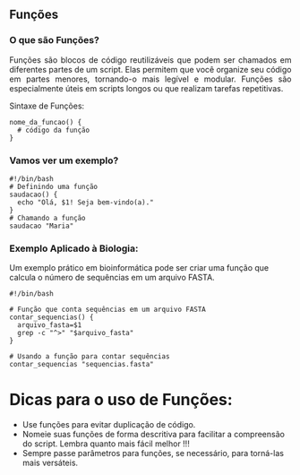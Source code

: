 ## Funções
### O que são Funções?
<p align="justify">Funções são blocos de código reutilizáveis que podem ser chamados em diferentes partes de um script. Elas permitem que você organize seu código em partes menores, tornando-o mais legível e modular. Funções são especialmente úteis em scripts longos ou que realizam tarefas repetitivas.</p>

Sintaxe de Funções:
```
nome_da_funcao() {
  # código da função
}
```
### Vamos ver um exemplo?
```
#!/bin/bash
# Definindo uma função
saudacao() {
  echo "Olá, $1! Seja bem-vindo(a)."
}
# Chamando a função
saudacao "Maria"
```
### Exemplo Aplicado à Biologia:
Um exemplo prático em bioinformática pode ser criar uma função que calcula o número de sequências em um arquivo FASTA.

```
#!/bin/bash

# Função que conta sequências em um arquivo FASTA
contar_sequencias() {
  arquivo_fasta=$1
  grep -c "^>" "$arquivo_fasta"
}

# Usando a função para contar sequências
contar_sequencias "sequencias.fasta"
```
# Dicas para o uso de Funções:
- Use funções para evitar duplicação de código.
- Nomeie suas funções de forma descritiva para facilitar a compreensão do script. Lembra quanto mais fácil melhor !!!
- Sempre passe parâmetros para funções, se necessário, para torná-las mais versáteis.
